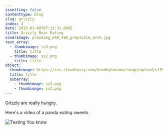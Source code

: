 ```yaml
---
issetting: false
contenttype: blog
slug: grizzly
index: 3
date: 2019-01-08T07:12:31.009Z
title: Grizzly Bear Eating
coverimage: placeimg_640_480_grayscale_arch.jpg
test_array:
  - thumbimage: ss3.png
    title: title
  - thumbimage: ss2.png
    title: title
object:
  thumbimage: https://res.cloudinary.com/hendhyhutomo/image/upload/v1594387942/small_blog_header_balloon_7ce8b74b60.jpg
  title: title
  subarray:
    - thumbimage: ss3.png
    - thumbimage: ss2.png
---
```

Grizzly are really hungry.

Here's a video of a panda eating sweets.

![Testing You know](placeimg_640_480_grayscale_arch.jpg "Testing")